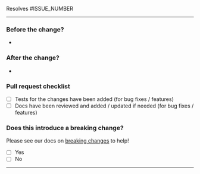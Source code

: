 <!-- Please refer to our contributing docs for any questions on submitting a pull request -->
<!-- Issues are required for both bug fixes and features. -->

Resolves #ISSUE_NUMBER

---

### Before the change?

<!-- Please describe the current behavior that you are modifying. -->

-

### After the change?

<!-- Please describe the behavior or changes that are being added by this PR. -->

-

### Pull request checklist

- [ ] Tests for the changes have been added (for bug fixes / features)
- [ ] Docs have been reviewed and added / updated if needed (for bug fixes / features)

### Does this introduce a breaking change?

<!-- If this introduces a breaking change make sure to note it here any what the impact might be -->

Please see our docs on [breaking changes](https://github.com/octokit/.github/blob/main/community/breaking_changes.md) to help!

- [ ] Yes
- [ ] No

---
